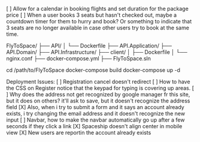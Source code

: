 [ ] Allow for a calendar in booking flights and set duration for the package price
[ ] When a user books 3 seats but hasn't checked out, maybe a countdown timer for them to hurry and book? Or something to indicate that 3 seats are no longer available in case other users try to book at the same time.



FlyToSpace/
├── API/
│   └── Dockerfile
├── API.Application/
├── API.Domain/
├── API.Infrastructure/
├── client/
│   ├── Dockerfile
│   └── nginx.conf
├── docker-compose.yml
├── FlyToSpace.sln



cd /path/to/FlyToSpace
docker-compose build
docker-compose up -d


Deployment Issues:
[ ] Registration cancel doesn't redirect
[ ] How to have the CSS on Register notice that the keypad for typing is covering up areas. 
[ ] Why does the address not get recognized by google manager fr this site, but it does on others? it'll ask to save, but it doesn't recognize the address field
[X] Also, when i try to submit a form and it says an account already exists, i try changing the email address and it doesn't recognize the new input
[ ] Navbar, how to make the navbar automatically go up after a few seconds if they click a link
[X] Spaceship doesn't align center in mobile view
[X] New users are reportin the account already exists